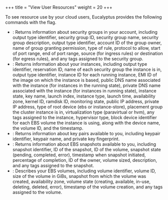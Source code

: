 +++
title = "View User Resources"
weight = 20
+++

To see resource use by your cloud users, Eucalyptus provides the following commands with the flag.

* : Returns information about security groups in your account, including output type identifier, security group ID, security group name, security group description, output type identifier, account ID of the group owner, name of group granting permission, type of rule, protocol to allow, start of port range, end of port range, source (for ingress rules) or destination (for egress rules), and any tags assigned to the security group. 
* : Returns information about your instances, including output type identifier, reservation ID, name of each security group the instance is in, output type identifier, instance ID for each running instance, EMI ID of the image on which the instance is based, public DNS name associated with the instance (for instances in the running state), private DNS name associated with the instance (for instances in running state), instance state, key name, launch index, instance type, launch time, availability zone, kernel ID, ramdisk ID, monitoring state, public IP address, private IP address, type of root device (ebs or instance-store), placement group the cluster instance is in, virtualization type (paravirtual or hvm), any tags assigned to the instance, hypervisor type, block device identifier for each EBS volume the instance is using, along with the device name, the volume ID, and the timestamp. 
* : Returns information about key pairs available to you, including keypair identifier, keypair name, and private key fingerprint. 
* : Returns information about EBS snapshots available to you, including snapshot identifier, ID of the snapshot, ID of the volume, snapshot state (pending, completed, error), timestamp when snapshot initiated, percentage of completion, ID of the owner, volume sized, description, and any tags assigned to the snapshot. 
* : Describes your EBS volumes, including volume identifier, volume ID, size of the volume in GiBs, snapshot from which the volume was created, availability zone, volume state (creating, available, in-use, deleting, deleted, error), timestamp of the volume creation, and any tags assigned to the volume. 
